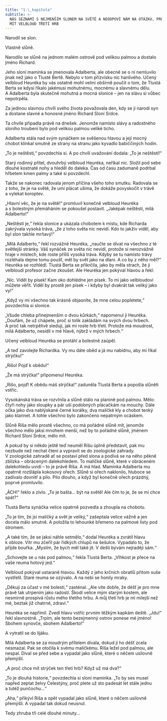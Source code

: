 ```yaml
---
title: "1.\_kapitola"
subtitle: >-
  NÁS SEZNÁMÍ S NEJMENŠÍM SLONEM NA SVĚTĚ A NEODPOVÍ NÁM NA OTÁZKU, PROČ CHCE
  MÍT VELBLOUD TŘETÍ HRB
---
```


Narodil se slon.

Vlastně slůně.

Narodilo se slůně na jednom malém ostrově pod velikou palmou a dostalo jméno Richard.

Jeho sloní maminka se jmenovala Adalberta, ale obecně se o ní nemluvilo jinak než jako o Tlusté Bertě. Nebylo v tom přízvisku nic hanlivého. Učený velbloud Heuréka by vás ostatně mohl velmi obšírně poučit o tom, že Tlustá Berta se kdysi říkalo jakémusi mohutnému, mocnému a slavnému dělu. A Adalberta byla skutečně mohutná a mocná slonice – jen na slávu si vůbec nepotrpěla.

Za jedinou slavnou chvílí svého života považovala den, kdy se jí narodí syn a dostane slavné a honosné jméno Richard Sloní Srdce.

Ta chvíle připadla právě na dnešek. Jenomže namísto slávy a radostného sloního troubení bylo pod velikou palmou veliké ticho.

Adalberta stála nad svým synáčkem se svěšenou hlavou a její mocný chobot klinkal smutně ze strany na stranu jako kyvadlo babiččiných hodin.

„To je neštěstí,“ povzdechla si. A po chvíli uvažování dodala: „To je neštěstí!“

Starý rodinný přítel, dvouhrbý velbloud Heuréka, neříkal nic. Složil pod sebe dlouhé kostnaté nohy a hleděl do daleka. Čas od času zadumaně podrbal hřbetem kmen palmy a také si povzdechl.

Takže se nakonec radovala jenom příčina všeho toho smutku. Radovala se z toho, že je na světě, že umí plácat ušima, že dokáže povyskočit v trávě a vylekat koroptev.

„Hlavní věc, že je na světě!“ promluvil konečně velbloud Heuréka a s bolestným přemáháním se pokoušel postavit. „Jaképak neštěstí, milá Adalberto!“

„Neštěstí je,“ řekla slonice a ukázala chobotem k místu, kde Richarda zakrývala vysoká tráva, „že z toho světa nic nevidí. Kdo to jakživ viděl, aby byl slon takhle mrňavý!“

„Milá Adalberto,“ řekl rozvážně Heuréka, „naučte se dívat na všechno z té světlejší stránky. Váš synáček ze světa nic nevidí, protože si nerozvážně hraje v místech, kde roste příliš vysoká tráva. Kdyby se tu namísto trávy rozléhala dejme tomu poušť, měl by svět jako na dlani. A co by z něho měl?“ Heuréka se rozhlédl. Tlustá Berta se přikrčila, jako by měla strach, že ji velbloudí profesor začne zkoušet. Ale Heuréka jen pokýval hlavou a řekl:

„Nic. Viděl by písek! Kam oko dohlédne jen písek. To mi jako velbloudovi můžete věřit. Viděl by prostě jen písek – i kdyby byl dvakrát tak veliký jako vy!“

„Když vy mi všechno tak krásně objasníte, že mne celou popletete,“ povzdechla si slonice.

„Všude chleba přinejmenším o dvou kůrkách,“ napomenul ji Heuréka. „Doufám, že už chápete, proč si tolik zakládám na svých dvou hrbech. A proč tak netrpělivě sleduji, jak mi roste hrb třetí. Protože má moudrost, milá Adalberto, nesídlí v mé hlavě, nýbrž v mých hrbech.“

Učený velbloud Heuréka se protáhl a bolestně zaúpěl.

„A teď zavolejte Richardka. Vy mu dáte oběd a já mu nabídnu, aby mi říkal strýčku!“

„Ríšo! Pojď k obědu!“

„Že má strýčka!“ připomenul Heuréka.

„Ríšo, pojď! K obědu máš strýčka!“ zaduněla Tlustá Berta a popošla slůněti vstříc.

Vysokánská tráva se rozvlnila a slůně stálo na planině pod palmou. Mělo: čtyři nohy jako sloupky a pár uší podobných plácačkám na mouchy. Dále očka jako dva nablýskané černé korálky, dva maličké kly a chobot tenký jako klarinet. A tohle všechno bylo zakončeno nepatrným ocáskem.

Slůně Ríša mělo prostě všechno, co má pořádné slůně mít, jenomže všechno mělo jaksi mnohem menší, než by to pořádné slůně, jménem Richard Sloní Srdce, mělo mít.

A pokud by si někdo ještě teď neuměl Ríšu úplně představit, pak mu nezbude než nechat čtení a vypravit se do zoologické zahrady. V zoologické zahradě ať se postaví před slona a podívá se na něho pěkně zblízka – obráceným dalekohledem. To maličké slůně, které v obráceném dalekohledu uvidí – to je právě Ríša. A má hlad. Maminka Adalberta mu opatrně rozšlápla kokosový ořech. Slůně si ořech naklonilo, hluboce se zadívalo dovnitř a pilo. Pilo dlouho, a když byl konečně ořech prázdný, poprvé promluvilo.

„ÁCH!“ řeklo a zívlo. „To je bašta… být na světě! Ale čím to je, že se mi chce spát?“

Tlustá Berta synáčka velice opatrně pozvedla a zhoupla na chobotu.

„To je tím, že jsi maličký a svět je veliký,“ zašeptala velice vážně a jen docela málo smutně. A položila to lehounké břemeno na palmové listy pod stromem.

„A také tím, že se jaksi náhle setmělo,“ dodal Heuréka a zvrátil hlavu k obloze. Vítr mu zčeřil pár řídkých chlupů na šešulce. Vypadalo to, že přijde bouřka. „Myslím, že bych měl také jít. V dešti bývám nejraději sám.“

„Schovejte se u nás pod palmou,“ řekla Tlustá Berta. „Vlhkost je přece na vaše reuma hotový jed.“

Velbloud pokýval ustaraně hlavou. Každý z jeho krčních obratlů přitom suše vystřelil. Staré reuma se ozývalo. A na nebi se honily mraky.

„Děkuji za účast v mé bolesti,“ zasténal. „Ale víte dobře, že déšť je pro mne právě tak utrpením jako radostí. Škodí velice mým starým kostem, ale nesmírně prospívá růstu mého třetího hrbu. A můj třetí hrb je mi milejší než mé, beztak již chatrné, zdraví.“

Heuréka se napřímil. Zvedl hlavu vstříc prvním těžkým kapkám deště. „Jdu!“ řekl slavnostně. „Trpím, ale tento bezejmenný ostrov ponese mé jméno! Sbohem synovče, sbohem Adalberto!“

A vytratil se do lijáku.

Milá Adalberta se za moudrým přítelem dívala, dokud jí ho déšť zcela nesmazal. Pak se otočila k svému maličkému. Ríša ležel pod palmou, ale nespal. Díval se před sebe a vypadal jako slůně, které o něčem usilovně přemýšlí.

„A proč chce mít strýček ten třetí hrb? Když už má dva?“

„To je dlouhá historie,“ povzdechla si sloní maminka. „To by ses musel napřed zeptat želvy Celestýny, proč plete už sto padesát let stále jednu a tutéž punčochu…“

„Aha,“ přikývl Ríša a opět vypadal jako slůně, které o něčem usilovně přemýšlí. A vypadal tak dokud neusnul.

Tedy zhruba tři celé dlouhé minuty…
